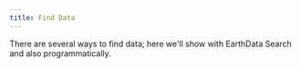 ```yaml
---
title: Find Data
---
```


There are several ways to find data; here we'll show with EarthData Search and also programmatically. 